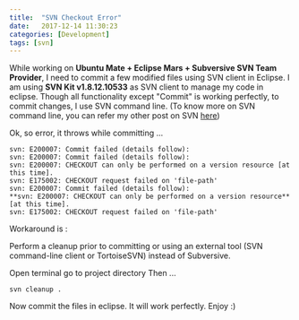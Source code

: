 ```yaml
---
title:  "SVN Checkout Error"
date:   2017-12-14 11:30:23
categories: [Development]
tags: [svn]
---
```

While working on **Ubuntu Mate + Eclipse Mars + Subversive SVN Team Provider**, I need to commit a few modified files using SVN client in Eclipse. I am using **SVN Kit v1.8.12.10533** as SVN client to manage my code in eclipse. Though all functionality except "Commit" is working perfectly, to commit changes, I use SVN command line. (To know more on SVN command line, you can refer my other post on SVN [here](http://jumbo.iamjrp.com/post/148217764265/subversion-on-command-line))

Ok, so error, it throws while committing ...

    svn: E200007: Commit failed (details follow):
    svn: E200007: Commit failed (details follow):
    svn: E200007: CHECKOUT can only be performed on a version resource [at this time].
    svn: E175002: CHECKOUT request failed on 'file-path'
    svn: E200007: Commit failed (details follow):
    **svn: E200007: CHECKOUT can only be performed on a version resource** [at this time].
    svn: E175002: CHECKOUT request failed on 'file-path'

Workaround is :

Perform a cleanup prior to committing or using an external tool (SVN command-line client or TortoiseSVN) instead of Subversive.

Open terminal
go to project directory
Then ...

    svn cleanup .

Now commit the files in eclipse. It will work perfectly.
Enjoy :)
